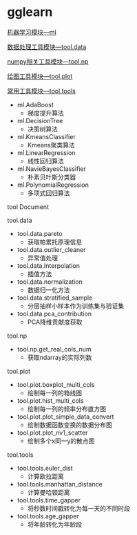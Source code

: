 # gglearn

<a href="#ml">机器学习模块—ml</a>

<a href="#tool_data">数据处理工具模块—tool.data</a>

<a href="#tool_np">numpy相关工具模块—tool.np</a>

<a href="#tool_plot">绘图工具模块—tool.plot</a>

<a href="#tool_tools">常用工具模块—tool.tools</a>

- ml.AdaBoost
  - 梯度提升算法
- ml.DecisionTree
  - 决策树算法
- ml.KmeansClassifier
  - Kmeans聚类算法
- ml.LinearRegression
  - 线性回归算法
- ml.NavieBayesClassifier
  - 朴素贝叶斯分类器
- ml.PolynomialRegression
  - 多项式回归算法

tool Document

<a name = "tool_data"></a>

tool.data

- tool.data.pareto
  - 获取帕累托原理信息
- tool.data.outlier_cleaner
  - 异常值处理
- tool.data.Interpolation
  - 插值方法
- tool.data.normalization
  - 数据归一化方法
- tool.data.stratified_sample
  - 分层抽样小样本作为训练集与验证集
- tool.data.pca_contribution
  - PCA降维贡献度获取

<a name = "tool_np"></a>

tool.np

- tool.np.get_real_cols_num
  - 获取ndarray的实际列数

<a name = "tool_plot"></a>

tool.plot

- tool.plot.boxplot_multi_cols
  - 绘制每一列的箱线图
- tool.plot.hist_multi_cols
  - 绘制每一列的频率分布直方图
- tool.plot.plot_simple_data_convert
  - 绘制数据函数变换的数据分布图
- tool.plot.plot_nv1_scatter
  - 绘制多个x同一y的散点图

<a name = "tool_tools"></a>

tool.tools

- tool.tools.euler_dist
  - 计算欧拉距离
- tool.tools.manhattan_distance
  - 计算曼哈顿距离
- tool.tools.time_gapper
  - 将秒数时间戳转化为每一天的不同时段
- tool.tools.age_gapper
  - 将年龄转化为年龄段


